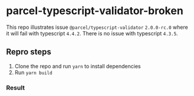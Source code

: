 # parcel-typescript-validator-broken

This repo illustrates issue `@parcel/typescript-validator` `2.0.0-rc.0` where it will fail with typescript `4.4.2`. There is no issue with typescript `4.3.5`.

## Repro steps

1. Clone the repo and run `yarn` to install dependencies
3. Run `yarn build`

### Result


